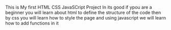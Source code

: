 This is My first HTML CSS JavaSCript Project In its good if ypou are a beginner you will learn about html to define the structure of the code then by css you will learn how to style the page and using javascript we will learn how to add functions in it
